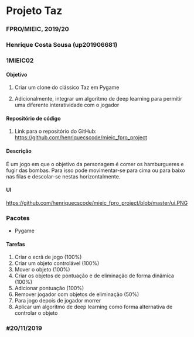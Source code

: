 # Projeto Taz
### FPRO/MIEIC, 2019/20
### Henrique Costa Sousa (up201906681)
### 1MIEIC02

#### Objetivo

1. Criar um clone do clássico Taz em Pygame

2. Adicionalmente, integrar um algoritmo de deep learning para permitir uma diferente interatividade com o jogador

#### Repositório de código

1) Link para o repositório do GitHub: https://github.com/henriquecscode/mieic_fpro_project

#### Descrição

É um jogo em que o objetivo da personagem é comer os hamburgueres e fugir das bombas. Para isso pode movimentar-se para cima ou para baixo nas filas e descolar-se nestas horizontalmente.

#### UI

https://github.com/henriquecscode/mieic_fpro_project/blob/master/ui.PNG

### Pacotes

- Pygame

#### Tarefas

1. Criar o ecrã de jogo (100%)
2. Criar um objeto controlável (100%)
3. Mover o objeto (100%)
4. Criar os objetos de pontuação e de eliminação de forma dinâmica (100%)
5. Adicionar pontuação (100%)
6. Remover jogador com objetos de eliminação (50%)
7. Para jogo depois de jogador morrer
5. Aplicar um algoritmo de deep learning como forma alternativa de controlar o objeto


### #20/11/2019
